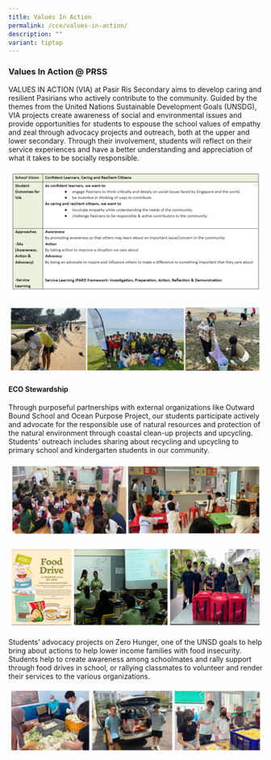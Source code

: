 ```yaml
---
title: Values In Action
permalink: /cce/values-in-action/
description: ""
variant: tiptap
---
```

### Values In Action @ PRSS

VALUES IN ACTION (VIA) at Pasir Ris Secondary aims to develop caring and resilient Pasirians who actively contribute to the community. Guided by the themes from the United Nations Sustainable Development Goals (UNSDG), VIA projects create awareness of social and environmental issues and provide opportunities for students to espouse the school values of empathy and zeal through advocacy projects and outreach, both at the upper and lower secondary. Through their involvement, students will reflect on their service experiences and have a better understanding and appreciation of what it takes to be socially responsible.

![](/images/CCE/VIA/via_2023_01.png)

![](/images/CCE/VIA/via_2023_02.png)

#### ECO Stewardship

Through purposeful partnerships with external organizations like Outward Bound School and Ocean Purpose Project, our students participate actively and advocate for the responsible use of natural resources and protection of the natural environment through coastal clean-up projects and upcycling. Students’ outreach includes sharing about recycling and upcycling to primary school and kindergarten students in our community.

![](/images/CCE/VIA/via_2023_03.png)

![](/images/CCE/VIA/via_2023_04.png)

Students’ advocacy projects on Zero Hunger, one of the UNSD goals to help bring about actions to help lower income families with food insecurity. Students help to create awareness among schoolmates and rally support through food drives in school, or rallying classmates to volunteer and render their services to the various organizations.

![](/images/CCE/VIA/via_2023_05.png)